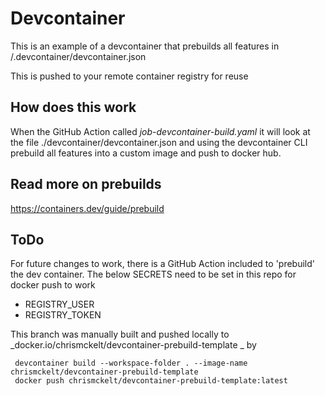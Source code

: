 # Devcontainer  

This is an example of a devcontainer that prebuilds all features in /.devcontainer/devcontainer.json

This is pushed to your remote container registry for reuse


## How does this work

When the GitHub Action called _job-devcontainer-build.yaml_ it will look at the file ./devcontainer/devcontainer.json and using the devcontainer CLI prebuild all features into a custom image and push to docker hub.


## Read more on  prebuilds

https://containers.dev/guide/prebuild

## ToDo

For future changes to work, there is a GitHub Action included to 'prebuild' the dev container.  The below SECRETS need to be set in this repo for docker push to work


- REGISTRY_USER
- REGISTRY_TOKEN


This branch was manually built and pushed locally to _docker.io/chrismckelt/devcontainer-prebuild-template
_ by

     devcontainer build --workspace-folder . --image-name chrismckelt/devcontainer-prebuild-template
     docker push chrismckelt/devcontainer-prebuild-template:latest
